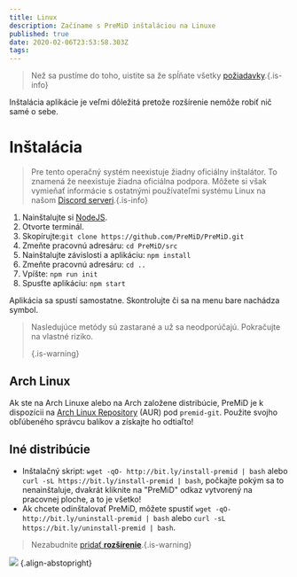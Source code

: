 ```yaml
---
title: Linux
description: Začíname s PreMiD inštaláciou na Linuxe
published: true
date: 2020-02-06T23:53:58.303Z
tags:
---
```


> Než sa pustíme do toho, uistite sa že spĺňate všetky [požiadavky](/install/requirements).{.is-info}

Inštalácia aplikácie je veľmi dôležitá pretože rozšírenie nemôže robiť nič samé o sebe.

# Inštalácia
> Pre tento operačný systém neexistuje žiadny oficiálny inštalátor. To znamená že neexistuje žiadna oficiálna podpora. Môžete si však vymieňať informácie s ostatnými používateľmi systému Linux na našom [Discord serveri](https://discord.gg/premid/).{.is-info}

1. Nainštalujte si [NodeJS](https://nodejs.org/en/).
2. Otvorte terminál.
3. Skopírujte:`git clone https://github.com/PreMiD/PreMiD.git`
4. Zmeňte pracovnú adresáru: `cd PreMiD/src`
5. Nainštalujte závislosti a aplikáciu: `npm install`
6. Zmeňte pracovnú adresáru: `cd ..`
7. Vpíšte: `npm run init`
8. Spusťte aplikáciu: `npm start`

Aplikácia sa spustí samostatne. Skontrolujte či sa na menu bare nachádza symbol.

> Nasledujúce metódy sú zastarané a už sa neodporúčajú. Pokračujte na vlastné riziko. 
> 
> {.is-warning}

## Arch Linux
Ak ste na Arch Linuxe alebo na Arch založene distribúcie, PreMiD je k dispozícii na [Arch Linux Repository](https://aur.archlinux.org/packages/premid-git/) (AUR) pod `premid-git`. Použite svojho obľúbeného správcu balíkov a získajte ho odtiaľto!

## Iné distribúcie
- Inštalačný skript: `wget -qO- http://bit.ly/install-premid | bash` alebo `curl -sL https://bit.ly/install-premid | bash`, počkajte pokým sa to nenainštaluje, dvakrát kliknite na "PreMiD" odkaz vytvorený na pracovnej ploche, a to je všetko!
- Ak chcete odinštalovať PreMiD, môžete spustiť `wget -qO- http://bit.ly/uninstall-premid | bash` alebo `curl -sL https://bit.ly/uninstall-premid | bash`.

> Nezabudnite [pridať **rozšírenie**](/install).{.is-warning}

![](https://a.icons8.com/TqgWTTfw/Oy7xHF/svg.svg) {.align-abstopright}